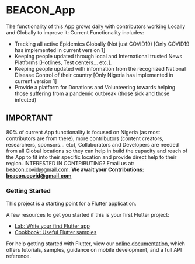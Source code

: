 # BEACON_App
The functionality of this App grows daily with contributors working Locally and Globally to improve it:
Current Functionality includes:
- Tracking all active Epidemics Globally (Not just COVID19) [Only COVID19 has implemented in current version 1]
-  Keeping people updated through local and International trusted News Platforms [Hotlines, Test centers... etc.].
- Keeping people updated with information from the recognized National Disease Control of their country [Only Nigeria has implemented in current version 1]
- Provide a platform for Donations and Volunteering towards helping those suffering from a pandemic outbreak (those sick and those infected)
 
## IMPORTANT
80% of current App functionality is focused on Nigeria (as most contributors are from there), more contributors (content creators, researchers, sponsors... etc), Collaborators and Developers are needed from all Global locations so they can help in build the capacity and reach of the App to fit into their specific location and provide direct help to their region. INTERESTED IN CONTRIBUTING? Email us at: beacon.covid@gmail.com.
                                **We await your Contributions: beacon.covid@gmail.com**


### Getting Started

This project is a starting point for a Flutter application.

A few resources to get you started if this is your first Flutter project:

- [Lab: Write your first Flutter app](https://flutter.dev/docs/get-started/codelab)
- [Cookbook: Useful Flutter samples](https://flutter.dev/docs/cookbook)

For help getting started with Flutter, view our
[online documentation](https://flutter.dev/docs), which offers tutorials,
samples, guidance on mobile development, and a full API reference.


